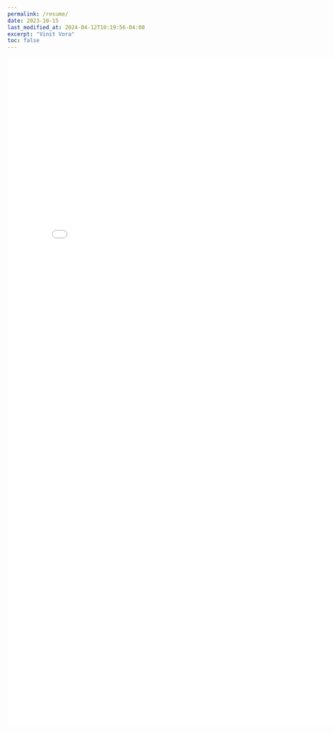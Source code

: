 ```yaml
---
permalink: /resume/
date: 2023-10-15
last_modified_at: 2024-04-12T10:19:56-04:00
excerpt: "Vinit Vora"
toc: false
---
```


<embed src="{{ site.url }}{{ site.baseurl }}/assets/pdfs/Vinit_Resume.pdf" width="800px" height="1500px" />
<!-- <object data="{{ site.url }}{{ site.baseurl }}/assets/pdfs/Vinit_Resume.pdf" width="1000" height="1300" type="application/pdf"></object> -->
